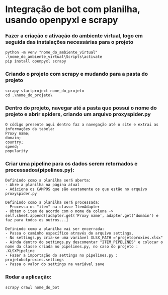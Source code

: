 # Integração de bot com planilha, usando openpyxl e scrapy

### Fazer a criação e ativação do ambiente virtual, logo em seguida das instalações necessárias para o projeto
    python -m venv "nome_do_ambiente_virtual"
    .\nome_do_ambiente_virtual\Scripts\activate
    pip install openpyxl scrapy
### Criando o projeto com scrapy e mudando para a pasta do projeto
    scrapy startproject nome_do_projeto
    cd .\nome_do_projeto\
### Dentro do projeto, navegar até a pasta que possui o nome do projeto e abrir spiders, criando um arquivo proxyspider.py
    O código presente aqui dentro faz a navegação até o site e extrai as informações da tabela:
    Proxy name; 
    domain; 
    country;  
    speed; 
    popularity
###  Criar uma pipeline para os dados serem retornados e processados(pipelines.py):
    Definindo como a planilha será aberta:
    - Abre a planilha na página atual
    - Adiciona os CAMPOS que são exatamente os que estão no arquivo proxyspider.py
    
    Definindo como a planilha será processada:
    - Processa os "item" na classe ItemAdapter
    - Obtem o item de acordo com o nome da coluna -> self.sheet.append([adapter.get('Proxy name', adapter.get('domain') e faz para todos os outros...]

    Definindo como a planilha vai ser encerrada:
    - Passa o caminho específico através do arquivo settings.
    - No settings.py cria-se uma variável XLSX_PATH ='projetoproxies.xlsx"
    - Ainda dentro do settings.py descomentar "ITEM_PIPELINES" e colocar o nome da classe criada no pipelines.py, no caso do projeto : .XLSXPipeline
    - Fazer a importação do settings no pipelines.py : projetobotproxies.settings
    - Passa o valor do settings na variável save
### Rodar a aplicação:
    scrapy crawl nome_do_bot

